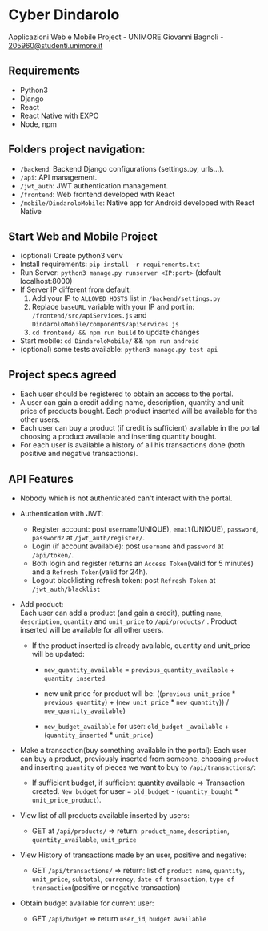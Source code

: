 # Cyber Dindarolo

Applicazioni Web e Mobile Project - UNIMORE
Giovanni Bagnoli - 205960@studenti.unimore.it

## Requirements

- Python3
- Django
- React
- React Native with EXPO
- Node, npm

## Folders project navigation:

- `/backend`: Backend Django configurations (settings.py, urls...). 
- `/api`: API management.
- `/jwt_auth`: JWT authentication management.
- `/frontend`: Web frontend developed with React
- `/mobile/DindaroloMobile`: Native app for Android developed with React Native

## Start Web and Mobile Project

- (optional) Create python3 venv
- Install requirements: `pip install -r requirements.txt`
- Run Server: `python3 manage.py runserver <IP:port>` (default localhost:8000)
- If Server IP different from default: 
    1. Add your IP to `ALLOWED_HOSTS` list in `/backend/settings.py`
    2. Replace `baseURL` variable with your IP and port in: `/frontend/src/apiServices.js` and `DindaroloMobile/components/apiServices.js`
    3. `cd frontend/ && npm run build` to update changes
- Start mobile: `cd DindaroloMobile/` && `npm run android`
- (optional) some tests available: `python3 manage.py test api`
## Project specs agreed

- Each user should be registered to obtain an access to the portal.
- A user can gain a credit adding name, description, quantity and unit price of products bought. Each product inserted will be available for the other users.
- Each user can buy a product (if credit is sufficient) available in the portal choosing a product available and inserting quantity bought.
- For each user is available a history of all his transactions done (both positive and negative transactions).



## API Features

- Nobody which is not authenticated can't interact with the portal.

- Authentication with JWT:	
    - Register account: post `username`(UNIQUE), `email`(UNIQUE), `password`, `password2` at `/jwt_auth/register/`.
    - Login (if account available): post `username` and `password` at `/api/token/`.
	- Both login and register returns an `Access Token`(valid for 5 minutes) and a `Refresh Token`(valid for 24h).
    - Logout blacklisting refresh token: post `Refresh Token` at `/jwt_auth/blacklist`


- Add product:			
Each user can add a product (and gain a credit), putting `name`, `description`, `quantity` and `unit_price` to `/api/products/` . 
 Product inserted will be available for all other users.
 
    - If the product inserted is already available, quantity and unit_price will be updated:
    
	    - `new_quantity_available` = `previous_quantity_available` + `quantity_inserted`.
	
	    - new unit price for product will be:  ((`previous unit_price` * `previous quantity`) + (`new unit_price` * `new_quantity`)) / `new_quantity_available`)

	    - `new_budget_available` for user: `old_budget _available` + (`quantity_inserted` * `unit_price`)



- Make a transaction(buy something available in the portal):	Each user can buy a product, previously inserted from someone, choosing `product` and inserting `quantity` of pieces we want to buy to `/api/transactions/`:

	- If sufficient budget, if sufficient quantity available => Transaction created. `New budget` for user = `old_budget` - (`quantity_bought` * `unit_price_product`).


- View list of all products available inserted by users:

    - GET at `/api/products/` 	=> return: `product_name`, `description`, `quantity_available`, `unit_price` 

- View History of transactions made by an user, positive and negative:
    - GET `/api/transactions/`   => return: list of `product name`, `quantity`, `unit_price`, `subtotal`, `currency`, `date of transaction`, `type of transaction`(positive or negative transaction)

- Obtain budget available for current user: 
    - GET `/api/budget` => return `user_id`, `budget available`




